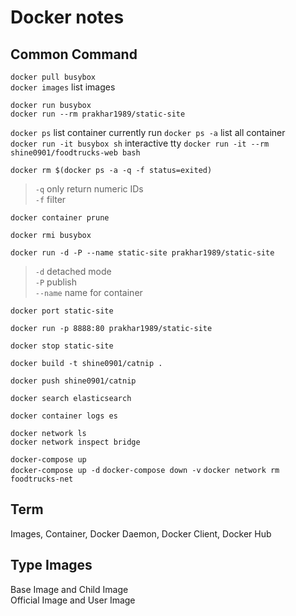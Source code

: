 # Docker notes

## Common Command

`docker pull busybox`  
`docker images` list images

`docker run busybox`  
`docker run --rm prakhar1989/static-site`

`docker ps` list container currently run
`docker ps -a` list all container  
`docker run -it busybox sh` interactive tty
`docker run -it --rm shine0901/foodtrucks-web bash`

`docker rm $(docker ps -a -q -f status=exited)`  
> `-q` only return numeric IDs  
> `-f` filter

`docker container prune`

`docker rmi busybox`

`docker run -d -P --name static-site prakhar1989/static-site`
> `-d` detached mode  
> `-P` publish  
> `--name` name for container

`docker port static-site`

`docker run -p 8888:80 prakhar1989/static-site`

`docker stop static-site`

`docker build -t shine0901/catnip .`

`docker push shine0901/catnip`

`docker search elasticsearch`

`docker container logs es`

`docker network ls`  
`docker network inspect bridge`

`docker-compose up`  
`docker-compose up -d`
`docker-compose down -v`
`docker network rm foodtrucks-net`

## Term

Images, Container, Docker Daemon, Docker Client, Docker Hub

## Type Images

Base Image and Child Image  
Official Image and User Image
